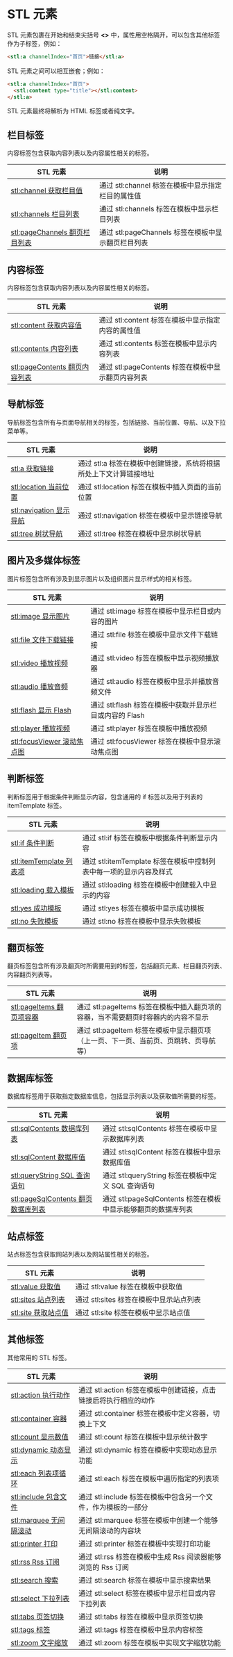 # STL 元素

STL 元素包裹在开始和结束尖括号 **<>** 中，属性用空格隔开，可以包含其他标签作为子标签，例如：

```html
<stl:a channelIndex="首页">链接</stl:a>
```

STL 元素之间可以相互嵌套；例如：

```html
<stl:a channelIndex="首页">
  <stl:content type="title"></stl:content>
</stl:a>
```

STL 元素最终将解析为 HTML 标签或者纯文字。

## 栏目标签

内容标签包含获取内容列表以及内容属性相关的标签。

| STL 元素                                          | 说明                                               |
|---------------------------------------------------|----------------------------------------------------|
| [stl:channel 获取栏目值](../channel/)             | 通过 stl:channel 标签在模板中显示指定栏目的属性值  |
| [stl:channels 栏目列表](../channels/)             | 通过 stl:channels 标签在模板中显示栏目列表         |
| [stl:pageChannels 翻页栏目列表](../pageChannels/) | 通过 stl:pageChannels 标签在模板中显示翻页栏目列表 |

## 内容标签

内容标签包含获取内容列表以及内容属性相关的标签。

| STL 元素                                          | 说明                                               |
|---------------------------------------------------|----------------------------------------------------|
| [stl:content 获取内容值](../content/)             | 通过 stl:content 标签在模板中显示指定内容的属性值  |
| [stl:contents 内容列表](../contents/)             | 通过 stl:contents 标签在模板中显示内容列表         |
| [stl:pageContents 翻页内容列表](../pageContents/) | 通过 stl:pageContents 标签在模板中显示翻页内容列表 |

## 导航标签

导航标签包含所有与页面导航相关的标签，包括链接、当前位置、导航、以及下拉菜单等。

| STL 元素                                  | 说明                                                              |
|-------------------------------------------|-------------------------------------------------------------------|
| [stl:a 获取链接](../a/)                   | 通过 stl:a 标签在模板中创建链接，系统将根据所处上下文计算链接地址 |
| [stl:location 当前位置](../location/)     | 通过 stl:location 标签在模板中插入页面的当前位置                  |
| [stl:navigation 显示导航](../navigation/) | 通过 stl:navigation 标签在模板中显示链接导航                      |
| [stl:tree 树状导航](../tree/)             | 通过 stl:tree 标签在模板中显示树状导航                            |

## 图片及多媒体标签

图片标签包含所有涉及到显示图片以及组织图片显示样式的相关标签。

| STL 元素                                      | 说明                                                    |
|-----------------------------------------------|---------------------------------------------------------|
| [stl:image 显示图片](../image/)               | 通过 stl:image 标签在模板中显示栏目或内容的图片         |
| [stl:file 文件下载链接](../file/)             | 通过 stl:file 标签在模板中显示文件下载链接              |
| [stl:video 播放视频](../video/)               | 通过 stl:video 标签在模板中显示视频播放器               |
| [stl:audio 播放音频](../audio/)               | 通过 stl:audio 标签在模板中显示并播放音频文件           |
| [stl:flash 显示 Flash](../flash/)             | 通过 stl:flash 标签在模板中获取并显示栏目或内容的 Flash |
| [stl:player 播放视频](../player/)             | 通过 stl:player 标签在模板中播放视频                    |
| [stl:focusViewer 滚动焦点图](../focusViewer/) | 通过 stl:focusViewer 标签在模板中显示滚动焦点图         |

## 判断标签

判断标签用于根据条件判断显示内容，包含通用的 if 标签以及用于列表的 itemTemplate 标签。

| STL 元素                                    | 说明                                                               |
|---------------------------------------------|--------------------------------------------------------------------|
| [stl:if 条件判断](../if/)                   | 通过 stl:if 标签在模板中根据条件判断显示内容                       |
| [stl:itemTemplate 列表项](../itemTemplate/) | 通过 stl:itemTemplate 标签在模板中控制列表中每一项的显示内容及样式 |
| [stl:loading 载入模板](../loading/)         | 通过 stl:loading 标签在模板中创建载入中显示的内容                  |
| [stl:yes 成功模板](../yes/)                 | 通过 stl:yes 标签在模板中显示成功模板                              |
| [stl:no 失败模板](../no/)                   | 通过 stl:no 标签在模板中显示失败模板                               |

## 翻页标签

翻页标签包含所有涉及翻页时所需要用到的标签，包括翻页元素、栏目翻页列表、内容翻页列表等。

| STL 元素                                  | 说明                                                                                 |
|-------------------------------------------|--------------------------------------------------------------------------------------|
| [stl:pageItems 翻页项容器](../pageItems/) | 通过 stl:pageItems 标签在模板中插入翻页项的容器，当不需要翻页时容器内的内容不显示    |
| [stl:pageItem 翻页项](../pageItem/)       | 通过 stl:pageItem 标签在模板中显示翻页项（上一页、下一页、当前页、页跳转、页导航等） |

## 数据库标签

数据库标签用于获取指定数据库信息，包括显示列表以及获取值所需要的标签。

| STL 元素                                                  | 说明                                                          |
|-----------------------------------------------------------|---------------------------------------------------------------|
| [stl:sqlContents 数据库列表](../sqlContents/)             | 通过 stl:sqlContents 标签在模板中显示数据库列表               |
| [stl:sqlContent 数据库值](../sqlContent/)                 | 通过 stl:sqlContent 标签在模板中显示数据库值                  |
| [stl:queryString SQL 查询语句](../queryString/)           | 通过 stl:queryString 标签在模板中定义 SQL 查询语句            |
| [stl:pageSqlContents 翻页数据库列表](../pageSqlContents/) | 通过 stl:pageSqlContents 标签在模板中显示能够翻页的数据库列表 |

## 站点标签

站点标签包含获取网站列表以及网站属性相关的标签。

| STL 元素                        | 说明                                    |
|---------------------------------|-----------------------------------------|
| [stl:value 获取值](../value/)   | 通过 stl:value 标签在模板中获取值       |
| [stl:sites 站点列表](../sites/) | 通过 stl:sites 标签在模板中显示站点列表 |
| [stl:site 获取站点值](../site/) | 通过 stl:site 标签在模板中显示站点值    |

## 其他标签

其他常用的 STL 标签。

| STL 元素                              | 说明                                                             |
|---------------------------------------|------------------------------------------------------------------|
| [stl:action 执行动作](../action/)     | 通过 stl:action 标签在模板中创建链接，点击链接后将执行相应的动作 |
| [stl:container 容器](../container/)   | 通过 stl:container 标签在模板中定义容器，切换上下文              |
| [stl:count 显示数值](../count/)       | 通过 stl:count 标签在模板中显示统计数字                          |
| [stl:dynamic 动态显示](../dynamic/)   | 通过 stl:dynamic 标签在模板中实现动态显示功能                    |
| [stl:each 列表项循环](../each/)       | 通过 stl:each 标签在模板中遍历指定的列表项                       |
| [stl:include 包含文件](../include/)   | 通过 stl:include 标签在模板中包含另一个文件，作为模板的一部分    |
| [stl:marquee 无间隔滚动](../marquee/) | 通过 stl:marquee 标签在模板中创建一个能够无间隔滚动的内容块      |
| [stl:printer 打印](../printer/)       | 通过 stl:printer 标签在模板中实现打印功能                        |
| [stl:rss Rss 订阅](../rss/)           | 通过 stl:rss 标签在模板中生成 Rss 阅读器能够浏览的 Rss 订阅      |
| [stl:search 搜索](../search/)         | 通过 stl:search 标签在模板中显示搜索结果                         |
| [stl:select 下拉列表](../select/)     | 通过 stl:select 标签在模板中显示栏目或内容下拉列表               |
| [stl:tabs 页签切换](../tabs/)         | 通过 stl:tabs 标签在模板中显示页签切换                           |
| [stl:tags 标签](../tags/)             | 通过 stl:tags 标签在模板中显示内容标签                           |
| [stl:zoom 文字缩放](../zoom/)         | 通过 stl:zoom 标签在模板中实现文字缩放功能                       |


